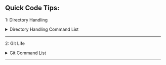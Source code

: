 
## Quick Code Tips:

<a name="dir_han">1</a>: Directory Handling
<Details>
<summary> Directory Handling Command List </summary>

1. In order to change to that directory:

```zsh
    cd ./directory_name/
```

2. In order to change into a nested directory:

```zsh
    cd ./directory1_name/directory1_name
```

3. In order to go to the root folder:

```zsh
    cd ~
```

4. In order to see what directories you have:

```zsh
    ls
```

5. In order to see your current Directory:

```zsh
    pwd
```

6. In order to create a Directory:

```zsh
    mkdir Folder_Name
```

7. In order to create a File:

```zsh
    touch file_name.fileType
```

8. In order to move a file to a Directory:

```zsh
    mv file_name Directory_Name

    (If a !!folder!! doesn't exist, file is recreated with Directory_Name value!!)
```

9. In order to copy file:

```zsh
    cp file_to_copy target_file

    (If a file doesn't exist one is created)
```

10. (Cut: a) In order to rename and delete file (Renames to target):

```zsh
    cp file_to_cut target_file && rm file_to_cut

    (If a file doesn't exist one is created)
```

11. (Cut: b) In order to cut file and delete file (Renames to target):

```zsh
    mv file_to_copy target

    (If a !!folder!! doesn't exist a file is created)
```

</Details>

----

<a name="git">2</a>: Git Life
<Details>
<summary> Git Command List </summary>

1. To create a repository

    1. Go to https://github.com/new

    2. Type in repository name, and a description

    3. Ignore gitignore

    4. Ignore License (or use MIT)

    5. Hit "Create Repository"

2. To use an empty repository

    *If you have not created a folder, create one.*

    1. In your terminal cd into the folder you're using and type:

        ``` git init ```

    2. Add the repository to the .git:

        ``` git remote add origin git@github.com:admin/git_link.git ```

3. To use an existing repository on local machine
    1. Go to repository link and click -- **Fork** --

    2. Clone repository to machine in Current Folder

```zsh
    git clone git@github.com:admin/git_link.git
```

4. To update local copy with new commits and data from Repository

```zsh
    git pull git@github.com:admin/git_link.git
```

5. To update local copy with new commits

```zsh
    git fetch git@github.com:admin/git_link.git
```

6. To push current local copy to Repository

    Stage All Files (Including new files)

    1. Add all files ( **.** is a wildcard) 

        ``` git add . ```

    2. Commit files (Quotes can contain anything)

        ``` git commit -m "Test Commit" ```

    OR Stage All Files (Not including new files)

    1. Automattically stage files that have been modified

        ``` git commit -a -m "Test Commit" ```

    Push files

    1. Push files to repositiory

```zsh
        git push -u origin branch_name
```

7. How to create a branch and How to switch a branch
    1. Create a Branch

        ``` git branch branch_name ```

    2. Switch to a Branch

        ``` git checkout branch_name ```

9. To merge branches

    1. Check what branch you're on

    2. Switch to the branch you want to merge into.
        
        If you want to take branch_B and merge it into branch_A:

        **You need to checkout to branch_A**

    3. Merge branches

```zsh
        git merge branch_B
```

10. To delete a remote branch and a local branch

    Remote Branch:

    ``` git branch -d branch_name ```

    Local branch:

    ```git branch -D branch_name```

</Details>

----

<!-- <a name="myfootnote1">1</a>: Ruby Enumerators
<Details>
<summary> Directory Handling List </summary>
</Details> -->
